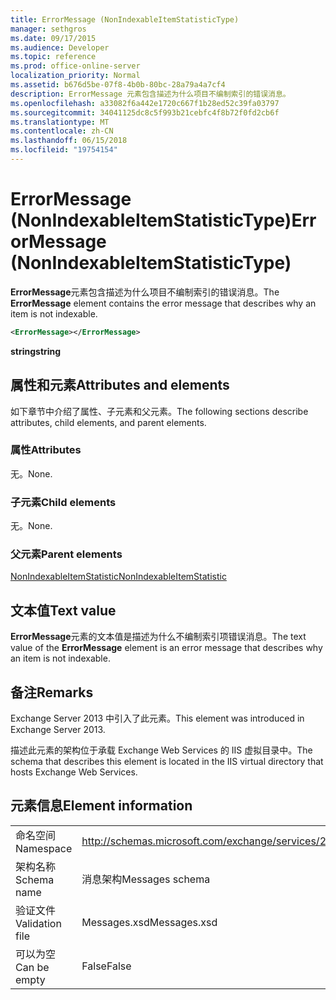 ```yaml
---
title: ErrorMessage (NonIndexableItemStatisticType)
manager: sethgros
ms.date: 09/17/2015
ms.audience: Developer
ms.topic: reference
ms.prod: office-online-server
localization_priority: Normal
ms.assetid: b676d5be-07f8-4b0b-80bc-28a79a4a7cf4
description: ErrorMessage 元素包含描述为什么项目不编制索引的错误消息。
ms.openlocfilehash: a33082f6a442e1720c667f1b28ed52c39fa03797
ms.sourcegitcommit: 34041125dc8c5f993b21cebfc4f8b72f0fd2cb6f
ms.translationtype: MT
ms.contentlocale: zh-CN
ms.lasthandoff: 06/15/2018
ms.locfileid: "19754154"
---
```

# <a name="errormessage-nonindexableitemstatistictype"></a><span data-ttu-id="a86f0-103">ErrorMessage (NonIndexableItemStatisticType)</span><span class="sxs-lookup"><span data-stu-id="a86f0-103">ErrorMessage (NonIndexableItemStatisticType)</span></span>

<span data-ttu-id="a86f0-104">**ErrorMessage**元素包含描述为什么项目不编制索引的错误消息。</span><span class="sxs-lookup"><span data-stu-id="a86f0-104">The **ErrorMessage** element contains the error message that describes why an item is not indexable.</span></span> 
  
```XML
<ErrorMessage></ErrorMessage>
```

 <span data-ttu-id="a86f0-105">**string**</span><span class="sxs-lookup"><span data-stu-id="a86f0-105">**string**</span></span>
## <a name="attributes-and-elements"></a><span data-ttu-id="a86f0-106">属性和元素</span><span class="sxs-lookup"><span data-stu-id="a86f0-106">Attributes and elements</span></span>

<span data-ttu-id="a86f0-107">如下章节中介绍了属性、子元素和父元素。</span><span class="sxs-lookup"><span data-stu-id="a86f0-107">The following sections describe attributes, child elements, and parent elements.</span></span>
  
### <a name="attributes"></a><span data-ttu-id="a86f0-108">属性</span><span class="sxs-lookup"><span data-stu-id="a86f0-108">Attributes</span></span>

<span data-ttu-id="a86f0-109">无。</span><span class="sxs-lookup"><span data-stu-id="a86f0-109">None.</span></span>
  
### <a name="child-elements"></a><span data-ttu-id="a86f0-110">子元素</span><span class="sxs-lookup"><span data-stu-id="a86f0-110">Child elements</span></span>

<span data-ttu-id="a86f0-111">无。</span><span class="sxs-lookup"><span data-stu-id="a86f0-111">None.</span></span>
  
### <a name="parent-elements"></a><span data-ttu-id="a86f0-112">父元素</span><span class="sxs-lookup"><span data-stu-id="a86f0-112">Parent elements</span></span>

[<span data-ttu-id="a86f0-113">NonIndexableItemStatistic</span><span class="sxs-lookup"><span data-stu-id="a86f0-113">NonIndexableItemStatistic</span></span>](nonindexableitemstatistic.md)
  
## <a name="text-value"></a><span data-ttu-id="a86f0-114">文本值</span><span class="sxs-lookup"><span data-stu-id="a86f0-114">Text value</span></span>

<span data-ttu-id="a86f0-115">**ErrorMessage**元素的文本值是描述为什么不编制索引项错误消息。</span><span class="sxs-lookup"><span data-stu-id="a86f0-115">The text value of the **ErrorMessage** element is an error message that describes why an item is not indexable.</span></span> 
  
## <a name="remarks"></a><span data-ttu-id="a86f0-116">备注</span><span class="sxs-lookup"><span data-stu-id="a86f0-116">Remarks</span></span>

<span data-ttu-id="a86f0-117">Exchange Server 2013 中引入了此元素。</span><span class="sxs-lookup"><span data-stu-id="a86f0-117">This element was introduced in Exchange Server 2013.</span></span>
  
<span data-ttu-id="a86f0-118">描述此元素的架构位于承载 Exchange Web Services 的 IIS 虚拟目录中。</span><span class="sxs-lookup"><span data-stu-id="a86f0-118">The schema that describes this element is located in the IIS virtual directory that hosts Exchange Web Services.</span></span>
  
## <a name="element-information"></a><span data-ttu-id="a86f0-119">元素信息</span><span class="sxs-lookup"><span data-stu-id="a86f0-119">Element information</span></span>

|||
|:-----|:-----|
|<span data-ttu-id="a86f0-120">命名空间</span><span class="sxs-lookup"><span data-stu-id="a86f0-120">Namespace</span></span>  <br/> |http://schemas.microsoft.com/exchange/services/2006/messages  <br/> |
|<span data-ttu-id="a86f0-121">架构名称</span><span class="sxs-lookup"><span data-stu-id="a86f0-121">Schema name</span></span>  <br/> |<span data-ttu-id="a86f0-122">消息架构</span><span class="sxs-lookup"><span data-stu-id="a86f0-122">Messages schema</span></span>  <br/> |
|<span data-ttu-id="a86f0-123">验证文件</span><span class="sxs-lookup"><span data-stu-id="a86f0-123">Validation file</span></span>  <br/> |<span data-ttu-id="a86f0-124">Messages.xsd</span><span class="sxs-lookup"><span data-stu-id="a86f0-124">Messages.xsd</span></span>  <br/> |
|<span data-ttu-id="a86f0-125">可以为空</span><span class="sxs-lookup"><span data-stu-id="a86f0-125">Can be empty</span></span>  <br/> |<span data-ttu-id="a86f0-126">False</span><span class="sxs-lookup"><span data-stu-id="a86f0-126">False</span></span>  <br/> |
   

